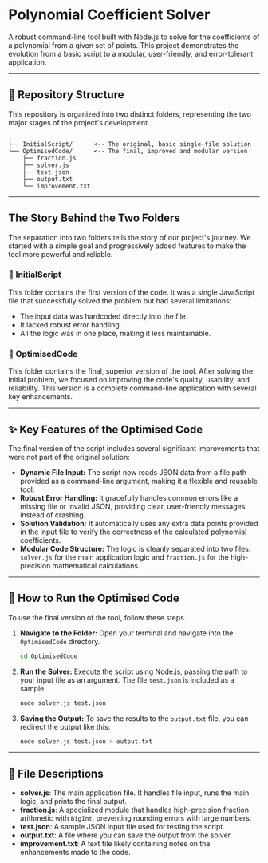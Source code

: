 
# Polynomial Coefficient Solver

A robust command-line tool built with Node.js to solve for the coefficients of a polynomial from a given set of points. This project demonstrates the evolution from a basic script to a modular, user-friendly, and error-tolerant application.

-----

## 📂 Repository Structure

This repository is organized into two distinct folders, representing the two major stages of the project's development.

```
.
├── InitialScript/      <-- The original, basic single-file solution
└── OptimisedCode/      <-- The final, improved and modular version
    ├── fraction.js
    ├── solver.js
    ├── test.json
    ├── output.txt
    └── improvement.txt
```

-----

## The Story Behind the Two Folders

The separation into two folders tells the story of our project's journey. We started with a simple goal and progressively added features to make the tool more powerful and reliable.

### 📁 InitialScript

This folder contains the first version of the code. It was a single JavaScript file that successfully solved the problem but had several limitations:

  * The input data was hardcoded directly into the file.
  * It lacked robust error handling.
  * All the logic was in one place, making it less maintainable.

### 📂 OptimisedCode

This folder contains the final, superior version of the tool. After solving the initial problem, we focused on improving the code's quality, usability, and reliability. This version is a complete command-line application with several key enhancements.

-----

## ✨ Key Features of the Optimised Code

The final version of the script includes several significant improvements that were not part of the original solution:

  * **Dynamic File Input:** The script now reads JSON data from a file path provided as a command-line argument, making it a flexible and reusable tool.
  * **Robust Error Handling:** It gracefully handles common errors like a missing file or invalid JSON, providing clear, user-friendly messages instead of crashing.
  * **Solution Validation:** It automatically uses any extra data points provided in the input file to verify the correctness of the calculated polynomial coefficients.
  * **Modular Code Structure:** The logic is cleanly separated into two files: `solver.js` for the main application logic and `fraction.js` for the high-precision mathematical calculations.

-----

## 🚀 How to Run the Optimised Code

To use the final version of the tool, follow these steps.

1.  **Navigate to the Folder:**
    Open your terminal and navigate into the `OptimisedCode` directory.

    ```sh
    cd OptimisedCode
    ```

2.  **Run the Solver:**
    Execute the script using Node.js, passing the path to your input file as an argument. The file `test.json` is included as a sample.

    ```sh
    node solver.js test.json
    ```

3.  **Saving the Output:**
    To save the results to the `output.txt` file, you can redirect the output like this:

    ```sh
    node solver.js test.json > output.txt
    ```

-----

## 📄 File Descriptions

  * **solver.js**: The main application file. It handles file input, runs the main logic, and prints the final output.
  * **fraction.js**: A specialized module that handles high-precision fraction arithmetic with `BigInt`, preventing rounding errors with large numbers.
  * **test.json**: A sample JSON input file used for testing the script.
  * **output.txt**: A file where you can save the output from the solver.
  * **improvement.txt**: A text file likely containing notes on the enhancements made to the code.
